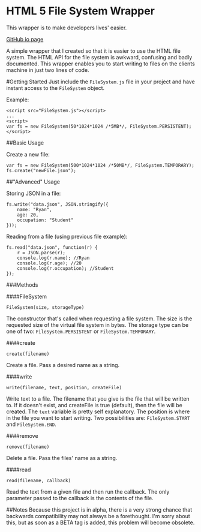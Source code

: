 HTML 5 File System Wrapper
===

This wrapper is to make developers lives' easier.

[GitHub io page](http://drroach.github.io/HTMLFileSystemWrapper/)

A simple wrapper that I created so that it is easier to use the HTML file system. The HTML API for the file system 
is awkward, confusing and badly documented. This wrapper enables you to start writing to files on the clients machine 
in just two lines of code.

#Getting Started
Just include the `FileSystem.js` file in your project and have instant access to the `FileSystem` object.

Example:

```JS
<script src="FileSystem.js"></script>
...
<script>
var fs = new FileSystem(50*1024*1024 /*5MB*/, FileSystem.PERSISTENT);
</script>
```

##Basic Usage

Create a new file:

```JS
var fs = new FileSystem(500*1024*1024 /*50MB*/, FileSystem.TEMPORARY);
fs.create("newFile.json");
```

##"Advanced" Usage

Storing JSON in a file:

```JS
fs.write("data.json", JSON.stringify({
    name: "Ryan",
    age: 20,
    occupation: "Student"
}));
```

Reading from a file (using previous file example):

```JS
fs.read("data.json", function(r) {
    r = JSON.parse(r);
    console.log(r.name); //Ryan
    console.log(r.age); //20
    console.log(r.occupation); //Student
});
```

###Methods

####FileSystem

```JS
FileSystem(size, storageType)
```

The constructor that's called when requesting a file system. The size is the 
requested size of the virtual file system in bytes. The storage type can be one of two: `FileSystem.PERSISTENT` or 
`FileSystem.TEMPORARY`.

####create

```JS
create(filename)
```

Create a file. Pass a desired name as a string.

####write

```JS
write(filename, text, position, createFile)
```

Write text to a file. The filename that you give is the file that will 
be written to. If it doesn't exist, and createFile is true (default), then the file will be created. The `text` variable 
is pretty self explanatory. The position is where in the file you want to start writing. Two possibilities are: 
`FileSystem.START` and `FileSystem.END`.

####remove

```JS
remove(filename)
```

Delete a file. Pass the files' name as a string.

####read

```JS
read(filename, callback)
```

Read the text from a given file and then run the callback. The only parameter passed to the 
callback is the contents of the file.

##Notes
Because this project is in alpha, there is a very strong chance that backwards compatibility may not always be a forethought. 
I'm sorry about this, but as soon as a BETA tag is added, this problem will become obsolete.
